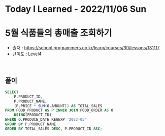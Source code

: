 # Today I Learned - 2022/11/06 Sun

# 5월 식품들의 총매출 조회하기
- 출처 : https://school.programmers.co.kr/learn/courses/30/lessons/131117
- 난이도 : Level4
<br>

## 풀이
```sql
SELECT
    P.PRODUCT_ID,
    P.PRODUCT_NAME,
    (P.PRICE * SUM(O.AMOUNT)) AS TOTAL_SALES
FROM FOOD_PRODUCT AS P INNER JOIN FOOD_ORDER AS O
    USING(PRODUCT_ID)
WHERE O.PRODUCE_DATE REGEXP '2022-05'
GROUP BY P.PRODUCT_NAME
ORDER BY TOTAL_SALES DESC, P.PRODUCT_ID ASC;
```
